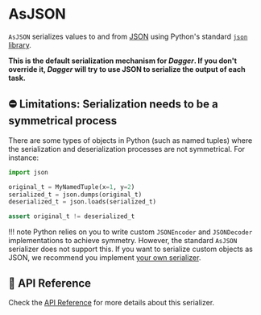# AsJSON

`AsJSON` serializes values to and from [JSON](https://www.json.org/json-en.html) using Python's standard [`json` library](https://docs.python.org/3/library/json.html).

__This is the default serialization mechanism for _Dagger_. If you don't override it, _Dagger_ will try to use JSON to serialize the output of each task.__


## ⛔ Limitations: Serialization needs to be a symmetrical process

There are some types of objects in Python (such as named tuples) where the serialization and deserialization processes are not symmetrical. For instance:

```python
import json

original_t = MyNamedTuple(x=1, y=2)
serialized_t = json.dumps(original_t)
deserialized_t = json.loads(serialized_t)

assert original_t != deserialized_t
```

!!! note
    Python relies on you to write custom `JSONEncoder` and `JSONDecoder` implementations to achieve symmetry. However, the standard `AsJSON` serializer does not support this. If you want to serialize custom objects as JSON, we recommend you implement [your own serializer](write-your-own.md).


## 📗 API Reference

Check the [API Reference](../../api/serializer.md#asjson) for more details about this serializer.
